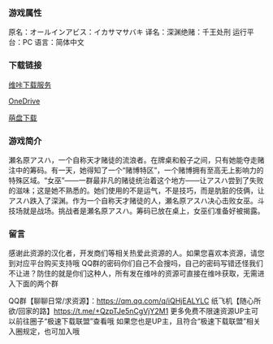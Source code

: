 ### 游戏属性
原名：オールインアビス：イカサマサバキ
译名：深渊绝赌：千王处刑
运行平台：PC
语言：简体中文
### 下载链接
[维咔下载服务](https://vikingfile.com/f/WfbLc0VXUV)

[OneDrive](https://wgtp6-my.sharepoint.com/:u:/g/personal/lingvt_wgtp6_onmicrosoft_com/EbhoQb2hmGZMl4reYQuJEGIBucBIQBOL7WiIUTn5pSUd5A?e=GEMoZm)

[萌盘下载](https://pan.moe/s/nOoRSG)

### 游戏简介
瀬名原アスハ，一个自称天才赌徒的流浪者。在牌桌和骰子之间，只有她能夺走赌注中的筹码。有一天，她得知了一个“赌博特区”，一个赌博拥有至高无上影响力的特殊区域。“女巫”——一群最非凡的赌徒统治着这个地方——让アスハ尝到了失败的滋味；这是她不熟悉的。她们使用的不是运气，不是技巧，而是肮脏的伎俩，让アスハ跌入了深渊。作为一个自称天才赌徒的人，瀬名原アスハ决心击败女巫。斗技场就是战场。挑战者是瀬名原アスハ。筹码已放在桌上，女巫们准备好被揭露。

### 留言
感谢此资源的汉化者，开发商们等相关热爱此资源的人。如果您喜欢本资源，请您到对应平台购买支持哦
QQ群的密码你们自己不会搜吗，自己的密码写错还怪我们不让进？防住的就是你们这种人，所有发在维咔的资源可直接在维咔获取，无需进入下面的两个群

QQ群【聊聊日常/求资源】：https://qm.qq.com/q/iQHjEALYLC
纸飞机【随心所欲/回家的路】https://t.me/+QzpTJe5nCgVjY2M1
更多免费不限速资源UP主可以前往圈子“极速下载联盟”查看哦
如果您也是UP主，且符合“极速下载联盟”相关入圈规定，也可加入哦